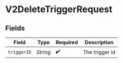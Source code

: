 # V2DeleteTriggerRequest


## Fields

| Field              | Type               | Required           | Description        |
| ------------------ | ------------------ | ------------------ | ------------------ |
| `triggerID`        | *String*           | :heavy_check_mark: | The trigger id     |